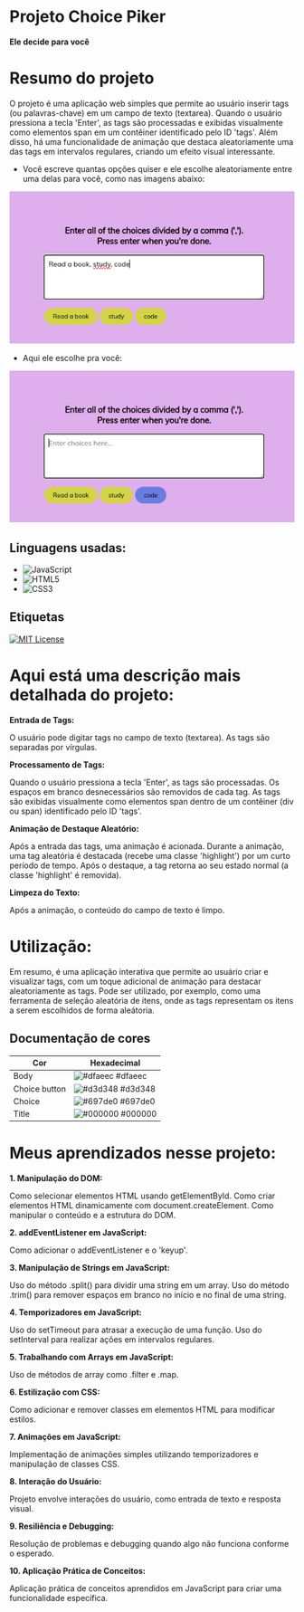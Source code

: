 # Projeto Choice Piker

**Ele decide para você**

# Resumo do projeto

O projeto é uma aplicação web simples que permite ao usuário inserir tags (ou palavras-chave) em um campo de texto (textarea). Quando o usuário pressiona a tecla 'Enter', as tags são processadas e exibidas visualmente como elementos span em um contêiner identificado pelo ID 'tags'. Além disso, há uma funcionalidade de animação que destaca aleatoriamente uma das tags em intervalos regulares, criando um efeito visual interessante.

- Você escreve quantas opções quiser e ele escolhe aleatoriamente entre uma delas para você, como nas imagens abaixo:

![Alt text](image-1.png)

- Aqui ele escolhe pra você:

![Alt text](image.png)

## Linguagens usadas:

- ![JavaScript](https://img.shields.io/badge/JavaScript-668?style=for-the-badge&logo=javascript&logoColor=f7df1e)
- ![HTML5](https://img.shields.io/badge/HTML5-668?style=for-the-badge&logo=html5)
- ![CSS3](https://img.shields.io/badge/CSS3-668?style=for-the-badge&logo=css3&logoColor=264CE4)

## Etiquetas

[![MIT License](https://img.shields.io/badge/License-MIT-green.svg)](https://choosealicense.com/licenses/mit/)

# Aqui está uma descrição mais detalhada do projeto:

**Entrada de Tags:**

O usuário pode digitar tags no campo de texto (textarea).
As tags são separadas por vírgulas.

**Processamento de Tags:**

Quando o usuário pressiona a tecla 'Enter', as tags são processadas.
Os espaços em branco desnecessários são removidos de cada tag.
As tags são exibidas visualmente como elementos span dentro de um contêiner (div ou span) identificado pelo ID 'tags'.

**Animação de Destaque Aleatório:**

Após a entrada das tags, uma animação é acionada.
Durante a animação, uma tag aleatória é destacada (recebe uma classe 'highlight') por um curto período de tempo.
Após o destaque, a tag retorna ao seu estado normal (a classe 'highlight' é removida).

**Limpeza do Texto:**

Após a animação, o conteúdo do campo de texto é limpo.

# Utilização:

Em resumo, é uma aplicação interativa que permite ao usuário criar e visualizar tags, com um toque adicional de animação para destacar aleatoriamente as tags. Pode ser utilizado, por exemplo, como uma ferramenta de seleção aleatória de itens, onde as tags representam os itens a serem escolhidos de forma aleátoria.

## Documentação de cores

| Cor           | Hexadecimal                                                      |
| ------------- | ---------------------------------------------------------------- |
| Body          | ![#dfaeec](https://via.placeholder.com/10/dfaeec?text=+) #dfaeec |
| Choice button | ![#d3d348](https://via.placeholder.com/10/d3d348?text=+) #d3d348 |
| Choice        | ![#697de0](https://via.placeholder.com/10/697de0?text=+) #697de0 |
| Title         | ![#000000](https://via.placeholder.com/10/000000?text=+) #000000 |

# Meus aprendizados nesse projeto:

**1. Manipulação do DOM:**

Como selecionar elementos HTML usando getElementById.
Como criar elementos HTML dinamicamente com document.createElement.
Como manipular o conteúdo e a estrutura do DOM.

**2. addEventListener em JavaScript:**

Como adicionar o addEventListener e o 'keyup'.

**3. Manipulação de Strings em JavaScript:**

Uso do método .split() para dividir uma string em um array.
Uso do método .trim() para remover espaços em branco no início e no final de uma string.

**4. Temporizadores em JavaScript:**

Uso do setTimeout para atrasar a execução de uma função.
Uso do setInterval para realizar ações em intervalos regulares.

**5. Trabalhando com Arrays em JavaScript:**

Uso de métodos de array como .filter e .map.

**6. Estilização com CSS:**

Como adicionar e remover classes em elementos HTML para modificar estilos.

**7. Animações em JavaScript:**

Implementação de animações simples utilizando temporizadores e manipulação de classes CSS.

**8. Interação do Usuário:**

Projeto envolve interações do usuário, como entrada de texto e resposta visual.

**9. Resiliência e Debugging:**

Resolução de problemas e debugging quando algo não funciona conforme o esperado.

**10. Aplicação Prática de Conceitos:**

Aplicação prática de conceitos aprendidos em JavaScript para criar uma funcionalidade específica.
